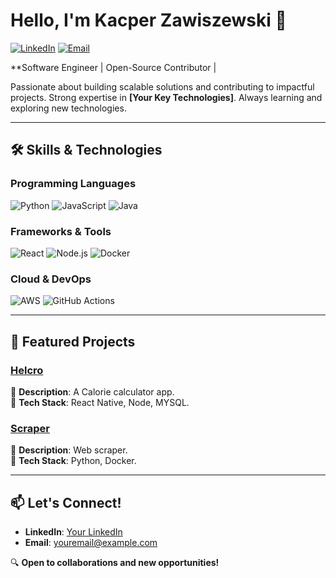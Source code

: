 # Hello, I'm Kacper Zawiszewski 👋  

[![LinkedIn](https://img.shields.io/badge/LinkedIn-0077B5?style=for-the-badge&logo=linkedin&logoColor=white)](https://www.linkedin.com/in/kacper-zawiszewski-72172a1b9/)
[![Email](https://img.shields.io/badge/Email-D14836?style=for-the-badge&logo=gmail&logoColor=white)](mailto:kacperzawiszewski@gmail.com)

**Software Engineer | Open-Source Contributor | 

Passionate about building scalable solutions and contributing to impactful projects. Strong expertise in **[Your Key Technologies]**. Always learning and exploring new technologies.  

---

## 🛠️ **Skills & Technologies**  

### **Programming Languages**  
![Python](https://img.shields.io/badge/Python-3776AB?style=flat&logo=python&logoColor=white)
![JavaScript](https://img.shields.io/badge/JavaScript-F7DF1E?style=flat&logo=javascript&logoColor=black)
![Java](https://img.shields.io/badge/Java-007396?style=flat&logo=java&logoColor=white)  

### **Frameworks & Tools**  
![React](https://img.shields.io/badge/React-61DAFB?style=flat&logo=react&logoColor=black)
![Node.js](https://img.shields.io/badge/Node.js-339933?style=flat&logo=node.js&logoColor=white)
![Docker](https://img.shields.io/badge/Docker-2496ED?style=flat&logo=docker&logoColor=white)  

### **Cloud & DevOps**  
![AWS](https://img.shields.io/badge/AWS-232F3E?style=flat&logo=amazon-aws&logoColor=white)
![GitHub Actions](https://img.shields.io/badge/GitHub_Actions-2088FF?style=flat&logo=github-actions&logoColor=white)  

---

## 🚀 **Featured Projects**  

### [Helcro](https://github.com/BumBumT24/Helcro)  
📌 **Description**: A Calorie calculator app.  
🔧 **Tech Stack**: React Native, Node, MYSQL.  

### [Scraper](https://github.com/BumBumT24/Scraper)  
📌 **Description**: Web scraper.  
🔧 **Tech Stack**: Python, Docker.  


---

## 📫 **Let's Connect!**  
- **LinkedIn**: [Your LinkedIn](https://www.linkedin.com/in/kacper-zawiszewski-72172a1b9/)   
- **Email**: [youremail@example.com](mailto:kacperzawiszewski@gmail.com)  

🔍 **Open to collaborations and new opportunities!**  
